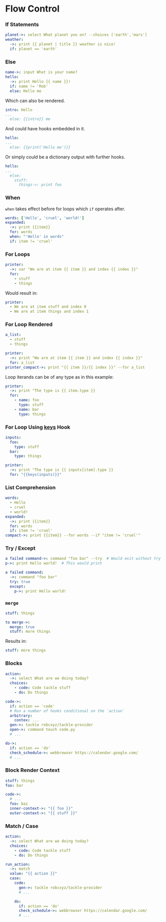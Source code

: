 # Flow Control

### If Statements

```yaml
planet->: select What planet you on? --choices ['earth','mars']
weather:
  ->: print {{ planet | title }} weather is nice!
  if: planet == 'earth'
```

### Else

```yaml
name->: input What is your name?
hello:
  ->: print Hello {{ name }}!
  if: name != 'Rob'
  else: Hello me
```

Which can also be rendered.

```yaml
intro: Hello
...
  else: {{intro}} me
```

And could have hooks embedded in it.
```yaml
hello:
...
  else: {{print('Hello me')}}
```

Or simply could be a dictionary output with further hooks.
```yaml
hello:
...
  else:
    stuff:
      things->: print foo
```

### When

`when` takes effect before for loops which `if` operates after.

```yaml
words: ['Hello', 'cruel', 'world!']
expanded:
  ->: print {{item}}
  for: words
  when: "'Hello' in words"
  if: item != 'cruel'
```

### For Loops

```yaml
printer:
  ->: var "We are at item {{ item }} and index {{ index }}"
  for:
    - stuff
    - things
```

Would result in:

```yaml
printer:
  - We are at item stuff and index 0
  - We are at item things and index 1
```

### For Loop Rendered

```yaml
a_list:
  - stuff
  - things

printer:
  ->: print "We are at item {{ item }} and index {{ index }}"
  for: a_list
printer_compact->: print "{{ item }}/{{ index }}" --for a_list
```

Loop iterands can be of any type as in this example:

```yaml
printer:
  ->: print "The type is {{ item.type }}
  for:
    - name: foo
      type: stuff
    - name: bar
      type: things
```

### For Loop Using [keys](../providers/context/keys.md) Hook

```yaml
inputs:
  foo:
    type: stuff
  bar:
    type: things

printer:
  ->: print "The type is {{ inputs[item].type }}
  for: "{{keys(inputs)}}"
```

### List Comprehension

```yaml
words:
  - Hello
  - cruel
  - world!
expanded:
  ->: print {{item}}
  for: words
  if: item != 'cruel'
compact->: print {{item}} --for words --if "item != 'cruel'"
```

### Try / Except

```yaml
a failed command->: command "foo bar" --try  # Would exit without try
p->: print Hello world!  # This would print
```

```yaml
a failed command:
  ->: command "foo bar"
  try: true
  except:
    p->: print Hello world!
```

### `merge`

```yaml
stuff: things

to merge->:
  merge: true
  stuff: more things
```

Results in:

```yaml
stuff: more things
```

### Blocks

```yaml
action:
  ->: select What are we doing today?
  choices:
    - code: Code tackle stuff
    - do: Do things

code->:
  if: action == 'code'
  # Run a number of hooks conditional on the `action`
  arbitrary:
    contex: ...
  gen->: tackle robcxyz/tackle-provider
  open->: command touch code.py
  # ...

do->:
  if: action == 'do'
  check_schedule->: webbrowser https://calendar.google.com/
  # ...
```


### Block Render Context

```yaml
stuff: things
foo: bar

code->:
  # ...
  foo: baz
  inner-context->: "{{ foo }}"
  outer-context->: "{{ stuff }}"
```

### Match / Case

```yaml
action:
  ->: select What are we doing today?
  choices:
    - code: Code tackle stuff
    - do: Do things

run_action:
  ->: match
  value: "{{ action }}"
  case:  
    code:
      gen->: tackle robcxyz/tackle-provider
      # ...

    do:
      if: action == 'do'
      check_schedule->: webbrowser https://calendar.google.com/
      # ...
```
